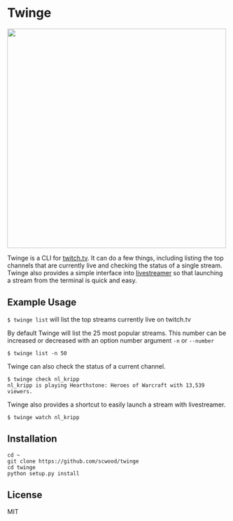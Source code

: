 # Twinge

<img src='https://cloud.githubusercontent.com/assets/9126138/7556647/c073fe48-f738-11e4-8a86-0314239c04a1.png' width="500px">

Twinge is a CLI for [twitch.tv](http://twitch.tv). It can do a few things, including listing the top channels that are currently live and checking the status of a single stream. Twinge also provides a simple interface into [livestreamer](https://github.com/chrippa/livestreamer) so that launching a stream from the terminal is quick and easy.

## Example Usage

`$ twinge list` will list the top streams currently live on twitch.tv

By default Twinge will list the 25 most popular streams. This number can be increased or decreased with an option number argument `-n` or `--number`

`$ twinge list -n 50`

Twinge can also check the status of a current channel. 

```
$ twinge check nl_kripp
nl_kripp is playing Hearthstone: Heroes of Warcraft with 13,539 viewers.
```

Twinge also provides a shortcut to easily launch a stream with livestreamer.

```
$ twinge watch nl_kripp
```

## Installation 

```
cd ~
git clone https://github.com/scwood/twinge
cd twinge 
python setup.py install
```

## License

MIT
